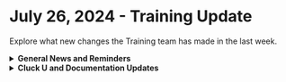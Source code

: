# July 26, 2024 - Training Update

Explore what new changes the Training team has made in the last week.

<details>

<summary><strong>General News and Reminders</strong></summary>

* **SHOUT OUTS** **TO:**
  * Frank, Igor, Nick, Cody, Reid, Kun, Michael, Alex, Kessr, Mike, and Navin
  * Take the[foundations-certification.md](../../../cluck-university/rewst-foundations/foundations-certification.md "mention") Exam, and collect your prestigious **Certified Rewster** badge in Discord.  As well as access to a super secret Discord channel.
* Join us in our [Cluck-U Discord channel](https://discord.com/channels/936789089703845988/1121465945295167588) if you have any questions, comments, or concerns!
* Join us during Office Hours, and if there is something you want us to cover, Let us know!
  * List Comprehension?
  * Debugging?
  * With Items?

</details>

<details>

<summary><strong>Cluck U and Documentation Updates</strong></summary>

**What's New at Cluck University?**

* Check out the Cluck University Landing Page @  [go.rew.st/cluck-university](https://go.rew.st/cluck-university) for all the latest courses self-serve and live.
* Rewst 205 is LIVE! Sign up @ [https://calendly.com/cluck-u/rewst-205](https://calendly.com/cluck-u/rewst-205)
* Rewst 204 video is now available: [modular-automation-through-abstraction](../../../cluck-university/clean-automation/modular-automation-through-abstraction/ "mention")

**The List of Reminders:**

* We'd love to get your feedback on our Training and Documentation! [Please fill out this form to let us know how we can improve](https://app.sli.do/event/m8C3AjPUnuDgpkVDmPsQL3)!
* You can make training and documentation requests at [https://rewst.canny.io/](https://rewst.canny.io/)
* [Sign up for the Office Hours](https://calendly.com/cluck-u/office-hours?) and the[ ROC AMA](https://calendly.com/cluck-u/roc-ama) to work through any questions you have during and after training!

**New & Updated Pages:**

* [july-19-2024-what-everyday-life-can-teach-us-about-automation.md](../../roc-open-mics/2024-roc-open-mics/july-19-2024-what-everyday-life-can-teach-us-about-automation.md "mention")
* [july-12-2024-weve-been-trying-to-reach-you-regarding-your-devices-extended-warranty.md](../../roc-open-mics/2024-roc-open-mics/july-12-2024-weve-been-trying-to-reach-you-regarding-your-devices-extended-warranty.md "mention")
* [custom-integrations](../../../documentation/integrations/other/custom-integrations/ "mention") section added and [custom-integrations-v2.md](../../../documentation/integrations/custom-integrations/custom-integrations-v2.md "mention") page added&#x20;
* [user-offboarding-v2.md](../../../prebuilt-automations/existing-crate-documentation/user-offboarding-v2.md "mention") crate page added

</details>

